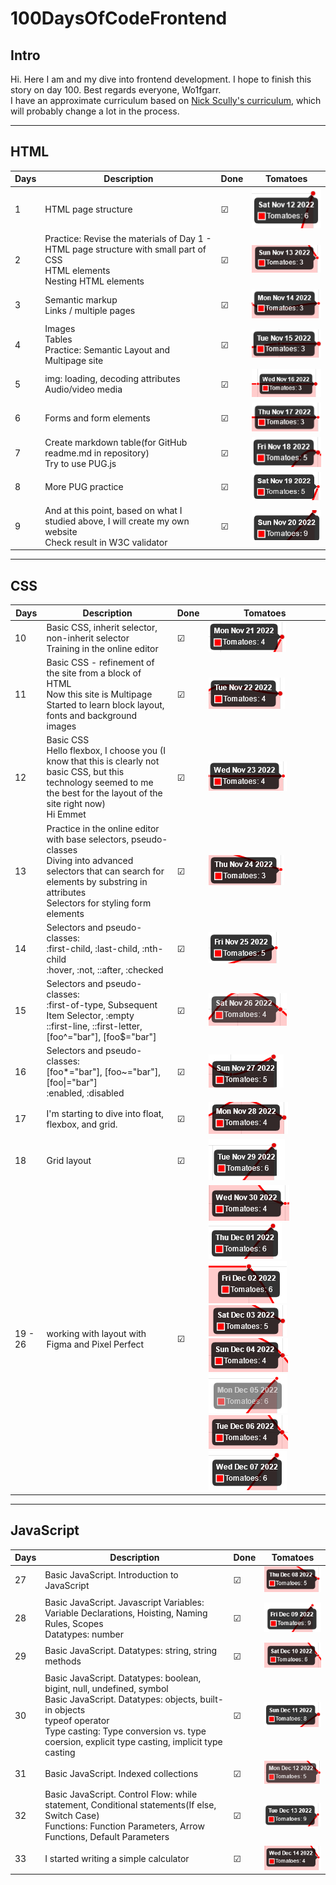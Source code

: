 # 100DaysOfCodeFrontend

## Intro

Hi. Here I am and my dive into frontend development. I hope to finish this story on day 100. Best regards everyone, Wo1fgarr.  
I have an approximate curriculum based on [Nick Scully's curriculum](https://levelup.gitconnected.com/a-100daysofcode-timeboxed-front-end-development-curriculum-cb4b6c2081c2), which will probably change a lot in the process.

---

## HTML

| Days | Description | Done | Tomatoes |
| --- | --- | --- | --- |
| 1 | HTML page structure  | &#9745; | ![Tomatoes finished](./src/img/2022-11-12.png) |
| 2 | Practice: Revise the materials of Day 1 - HTML page structure with small part of CSS<br />HTML elements<br />Nesting HTML elements | &#9745; | ![Tomatoes finished](./src/img/2022-11-13.png) |
| 3 | Semantic markup<br />Links / multiple pages | &#9745; | ![Tomatoes finished](./src/img/2022-11-14.png) |
| 4 | Images<br />Tables<br />Practice: Semantic Layout and Multipage site| &#9745; | ![Tomatoes finished](./src/img/2022-11-15.png) |
| 5 | img: loading, decoding attributes<br />Audio/video media | &#9745; | ![Tomatoes finished](./src/img/2022-11-16.png)  |
| 6 | Forms and form elements | &#9745; | ![Tomatoes finished](./src/img/2022-11-17.png) |
| 7 | Create markdown table(for GitHub readme.md in repository)<br />Try to use PUG.js | &#9745; | ![Tomatoes finished](./src/img/2022-11-18.png) |
| 8 | More PUG practice  | &#9745; | ![Tomatoes finished](./src/img/2022-11-19_notebook.png) |
| 9 | And at this point, based on what I studied above, I will create my own website<br />Check result in W3C validator  | &#9745; | ![Tomatoes finished](./src/img/2022-11-20.png) |

---

## CSS

| Days | Description | Done | Tomatoes |
| --- | --- | --- | --- |
| 10 | Basic CSS, inherit selector, non-inherit selector<br />Training in the online editor | &#9745; | ![Tomatoes finished](./src/img/2022-11-21.png) |
| 11 | Basic CSS - refinement of the site from a block of HTML<br />Now this site is Multipage<br />Started to learn block layout, fonts and background images | &#9745; | ![Tomatoes finished](./src/img/2022-11-22.png) |
| 12 | Basic CSS<br />Hello flexbox, I choose you (I know that this is clearly not basic CSS, but this technology seemed to me the best for the layout of the site right now)<br />Hi Emmet |  &#9745; | ![Tomatoes finished](./src/img/2022-11-23.png) |
| 13 | Practice in the online editor with base selectors, pseudo-classes<br />Diving into advanced selectors that can search for elements by substring in attributes<br />Selectors for styling form elements | &#9745; | ![Tomatoes finished](./src/img/2022-11-24.png) |
| 14 | Selectors and pseudo-classes:<br />:first-child, :last-child, :nth-child<br />:hover, :not, ::after, :checked| &#9745; | ![Tomatoes finished](./src/img/2022-11-25.png) |
| 15 | Selectors and pseudo-classes:<br />:first-of-type, Subsequent Item Selector, :empty<br />::first-line, ::first-letter, [foo^="bar"], [foo$="bar"] | &#9745; | ![Tomatoes finished](./src/img/2022-11-26.png) |
| 16 | Selectors and pseudo-classes:<br />[foo*="bar"], [foo~="bar"], [foo\|="bar"]<br />:enabled, :disabled | &#9745; | ![Tomatoes finished](./src/img/2022-11-27.png) |
| 17 | I'm starting to dive into float, flexbox, and grid. | &#9745; | ![Tomatoes finished](./src/img/2022-11-28.png) |
| 18 | Grid layout | &#9745; | ![Tomatoes finished](./src/img/2022-11-29_.png) |
| 19 - 26 | working with layout with Figma and Pixel Perfect | &#9745; | ![Tomatoes finished](./src/img/2022-11-30.png)![Tomatoes finished](./src/img/2022-12-01.png)![Tomatoes finished](./src/img/2022-12-02.png)![Tomatoes finished](./src/img/2022-12-03_.png)![Tomatoes finished](./src/img/2022-12-04.png)![Tomatoes finished](./src/img/2022-12-05_.png)![Tomatoes finished](./src/img/2022-12-06_.png)![Tomatoes finished](./src/img/2022-12-07.png) |

---

## JavaScript

| Days | Description | Done | Tomatoes |
| --- | --- | --- | --- |
| 27 | Basic JavaScript. Introduction to JavaScript | &#9745; | ![Tomatoes finished](./src/img/2022-12-08.png) |
| 28 | Basic JavaScript. Javascript Variables: Variable Declarations, Hoisting, Naming Rules, Scopes<br />Datatypes: number | &#9745; | ![Tomatoes finished](./src/img/2022-12-09.png) |
| 29 | Basic JavaScript. Datatypes: string, string methods | &#9745; | ![Tomatoes finished](./src/img/2022-12-10.png) |
| 30 | Basic JavaScript. Datatypes: boolean, bigint, null, undefined, symbol<br />Basic JavaScript. Datatypes: objects, built-in objects<br />typeof operator<br />Type casting: Type conversion vs. type coersion, explicit type casting, implicit type casting | &#9745; | ![Tomatoes finished](./src/img/2022-12-11.png) |
| 31 | Basic JavaScript. Indexed collections | &#9745; | ![Tomatoes finished](./src/img/2022-12-12.png) |
| 32 | Basic JavaScript. Control Flow: while statement, Conditional statements(If else, Switch Case)<br />Functions: Function Parameters, Arrow Functions, Default Parameters | &#9745; | ![Tomatoes finished](./src/img/2022-12-13.png) |
| 33 | I started writing a simple calculator  | &#9745; | ![Tomatoes finished](./src/img/2022-12-14.png) |